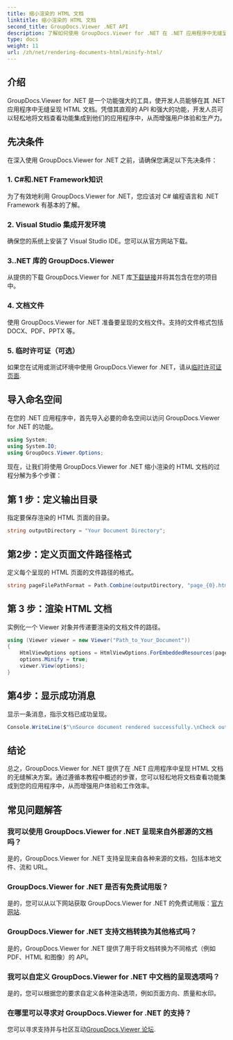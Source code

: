 ```yaml
---
title: 缩小渲染的 HTML 文档
linktitle: 缩小渲染的 HTML 文档
second_title: GroupDocs.Viewer .NET API
description: 了解如何使用 GroupDocs.Viewer for .NET 在 .NET 应用程序中无缝呈现 HTML 文档。
type: docs
weight: 11
url: /zh/net/rendering-documents-html/minify-html/
---
```

## 介绍
GroupDocs.Viewer for .NET 是一个功能强大的工具，使开发人员能够在其 .NET 应用程序中无缝呈现 HTML 文档。凭借其直观的 API 和强大的功能，开发人员可以轻松地将文档查看功能集成到他们的应用程序中，从而增强用户体验和生产力。
## 先决条件
在深入使用 GroupDocs.Viewer for .NET 之前，请确保您满足以下先决条件：
### 1. C#和.NET Framework知识
为了有效地利用 GroupDocs.Viewer for .NET，您应该对 C# 编程语言和 .NET Framework 有基本的了解。
### 2. Visual Studio 集成开发环境
确保您的系统上安装了 Visual Studio IDE。您可以从官方网站下载。
### 3..NET 库的 GroupDocs.Viewer
从提供的下载 GroupDocs.Viewer for .NET 库[下载链接](https://releases.groupdocs.com/viewer/net/)并将其包含在您的项目中。
### 4. 文档文件
使用 GroupDocs.Viewer for .NET 准备要呈现的文档文件。支持的文件格式包括 DOCX、PDF、PPTX 等。
### 5. 临时许可证（可选）
如果您在试用或测试环境中使用 GroupDocs.Viewer for .NET，请从[临时许可证页面](https://purchase.groupdocs.com/temporary-license/).

## 导入命名空间
在您的 .NET 应用程序中，首先导入必要的命名空间以访问 GroupDocs.Viewer for .NET 的功能。
```csharp
using System;
using System.IO;
using GroupDocs.Viewer.Options;
```

现在，让我们将使用 GroupDocs.Viewer for .NET 缩小渲染的 HTML 文档的过程分解为多个步骤：
## 第 1 步：定义输出目录
指定要保存渲染的 HTML 页面的目录。
```csharp
string outputDirectory = "Your Document Directory";
```
## 第2步：定义页面文件路径格式
定义每个呈现的 HTML 页面的文件路径的格式。
```csharp
string pageFilePathFormat = Path.Combine(outputDirectory, "page_{0}.html");
```
## 第 3 步：渲染 HTML 文档
实例化一个 Viewer 对象并传递要渲染的文档文件的路径。
```csharp
using (Viewer viewer = new Viewer("Path_to_Your_Document"))
{
    HtmlViewOptions options = HtmlViewOptions.ForEmbeddedResources(pageFilePathFormat);
    options.Minify = true;
    viewer.View(options);
}
```
## 第4步：显示成功消息
显示一条消息，指示文档已成功呈现。
```csharp
Console.WriteLine($"\nSource document rendered successfully.\nCheck output in {outputDirectory}.");
```

## 结论
总之，GroupDocs.Viewer for .NET 提供了在 .NET 应用程序中呈现 HTML 文档的无缝解决方案。通过遵循本教程中概述的步骤，您可以轻松地将文档查看功能集成到您的应用程序中，从而增强用户体验和工作效率。
## 常见问题解答
### 我可以使用 GroupDocs.Viewer for .NET 呈现来自外部源的文档吗？
是的，GroupDocs.Viewer for .NET 支持呈现来自各种来源的文档，包括本地文件、流和 URL。
### GroupDocs.Viewer for .NET 是否有免费试用版？
是的，您可以从以下网站获取 GroupDocs.Viewer for .NET 的免费试用版：[官方网站](https://releases.groupdocs.com/).
### GroupDocs.Viewer for .NET 支持文档转换为其他格式吗？
是的，GroupDocs.Viewer for .NET 提供了用于将文档转换为不同格式（例如 PDF、HTML 和图像）的 API。
### 我可以自定义 GroupDocs.Viewer for .NET 中文档的呈现选项吗？
是的，您可以根据您的要求自定义各种渲染选项，例如页面方向、质量和水印。
### 在哪里可以寻求对 GroupDocs.Viewer for .NET 的支持？
您可以寻求支持并与社区互动[GroupDocs.Viewer 论坛](https://forum.groupdocs.com/c/viewer/9).